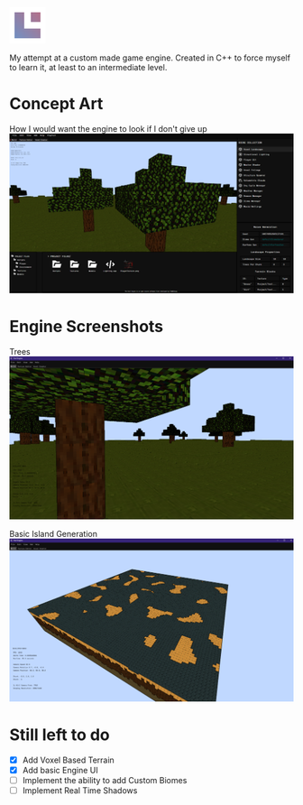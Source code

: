![Branding](https://github.com/TheMrSnoop/Voxl-Engine/blob/main/Images/Branding/TerracubeGradient_Small.png)

My attempt at a custom made game engine.
Created in C++ to force myself to learn it, at least to an intermediate level.
  
# Concept Art
How I would want the engine to look if I don't give up
![alt text](https://github.com/TheMrSnoop/Voxl-Engine/blob/main/Images/Voxl%20Concept%20New.png)

# Engine Screenshots
Trees
![alt text](https://github.com/TheMrSnoop/Voxl-Engine/blob/main/Images/Engine%20Screenshots/trees.png)

Basic Island Generation
![alt text](https://github.com/TheMrSnoop/Voxl-Engine/blob/main/Images/Engine%20Screenshots/islands.png)

# Still left to do
- [x] Add Voxel Based Terrain
- [x] Add basic Engine UI
- [ ] Implement the ability to add Custom Biomes
- [ ] Implement Real Time Shadows
